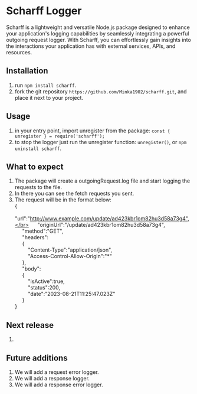 # Scharff Logger
Scharff is a lightweight and versatile Node.js package designed to enhance your application's logging capabilities by seamlessly integrating a powerful outgoing request logger. With Scharff, you can effortlessly gain insights into the interactions your application has with external services, APIs, and resources.

## Installation
1) run `npm install scharff`.
2) fork the git repository `https://github.com/Minka1902/scharff.git`, and place it next to your project.

## Usage
1) in your entry point, import unregister from the package: `const { unregister } = require('scharff');`
2) to stop the logger just run the unregister function: `unregister()`, or `npm uninstall scharff`.

## What to expect
1) The package will create a outgoingRequest.log file and start logging the requests to the file.
2) In there you can see the fetch requests you sent.
3) The request will be in the format below:</br>
{</br>
&nbsp;&nbsp;&nbsp;&nbsp;    "url":"http://www.example.com/update/ad423kbr1om82hu3d58a73g4",</br>
&nbsp;&nbsp;&nbsp;&nbsp;    "originUrl":"/update/ad423kbr1om82hu3d58a73g4",</br>
&nbsp;&nbsp;&nbsp;&nbsp;    "method":"GET",</br>
&nbsp;&nbsp;&nbsp;&nbsp;    "headers":   </br>
&nbsp;&nbsp;&nbsp;&nbsp;    {</br>
&nbsp;&nbsp;&nbsp;&nbsp;&nbsp;&nbsp;&nbsp;&nbsp;        "Content-Type":"application/json",</br>
&nbsp;&nbsp;&nbsp;&nbsp;&nbsp;&nbsp;&nbsp;&nbsp;        "Access-Control-Allow-Origin":"*"</br>
&nbsp;&nbsp;&nbsp;&nbsp;    },</br>
&nbsp;&nbsp;&nbsp;&nbsp;    "body":      </br>
&nbsp;&nbsp;&nbsp;&nbsp;    {</br>
&nbsp;&nbsp;&nbsp;&nbsp;&nbsp;&nbsp;&nbsp;&nbsp;        "isActive":true,</br>
&nbsp;&nbsp;&nbsp;&nbsp;&nbsp;&nbsp;&nbsp;&nbsp;        "status":200,</br>
&nbsp;&nbsp;&nbsp;&nbsp;&nbsp;&nbsp;&nbsp;&nbsp;        "date":"2023-08-21T11:25:47.023Z"</br>
&nbsp;&nbsp;&nbsp;&nbsp;    }</br>
}

## Next release
1) 

## Future additions
1) We will add a request error logger.
2) We will add a response logger.
3) We will add a response error logger.